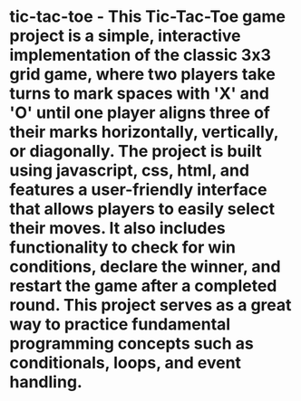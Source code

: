 # tic-tac-toe - This Tic-Tac-Toe game project is a simple, interactive implementation of the classic 3x3 grid game, where two players take turns to mark spaces with 'X' and 'O' until one player aligns three of their marks horizontally, vertically, or diagonally. The project is built using javascript, css, html, and features a user-friendly interface that allows players to easily select their moves. It also includes functionality to check for win conditions, declare the winner, and restart the game after a completed round. This project serves as a great way to practice fundamental programming concepts such as conditionals, loops, and event handling. 
